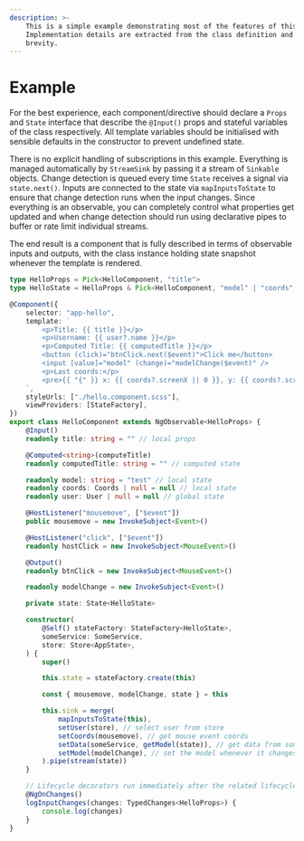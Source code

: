 ```yaml
---
description: >-
    This is a simple example demonstrating most of the features of this library.
    Implementation details are extracted from the class definition and omitted for
    brevity.
---
```


# Example

For the best experience, each component/directive should declare a `Props` and `State` interface that describe the `@Input()` props and stateful variables of the class respectively. All template variables should be initialised with sensible defaults in the constructor to prevent undefined state.

There is no explicit handling of subscriptions in this example. Everything is managed automatically by `StreamSink` by passing it a stream of `Sinkable` objects. Change detection is queued every time `State` receives a signal via `state.next()`. Inputs are connected to the state via
`mapInputsToState` to ensure that change detection runs when the input changes. Since everything is an observable, you can completely control
what properties get updated and when change detection should run using declarative pipes to buffer or rate limit individual streams.

The end result is a component that is fully described in terms of observable inputs and outputs, with the class instance holding state snapshot
whenever the template is rendered.

```typescript
type HelloProps = Pick<HelloComponent, "title">
type HelloState = HelloProps & Pick<HelloComponent, "model" | "coords" | "user">

@Component({
    selector: "app-hello",
    template: `
        <p>Title: {{ title }}</p>
        <p>Username: {{ user?.name }}</p>
        <p>Computed Title: {{ computedTitle }}</p>
        <button (click)="btnClick.next($event)">Click me</button>
        <input [value]="model" (change)="modelChange($event)" />
        <p>Last coords:</p>
        <pre>{{ "{" }} x: {{ coords?.screenX || 0 }}, y: {{ coords?.screenY || 0 }} {{ "}" }}</pre>
    `,
    styleUrls: ["./hello.component.scss"],
    viewProviders: [StateFactory],
})
export class HelloComponent extends NgObservable<HelloProps> {
    @Input()
    readonly title: string = "" // local props

    @Computed<string>(computeTitle)
    readonly computedTitle: string = "" // computed state

    readonly model: string = "test" // local state
    readonly coords: Coords | null = null // local state
    readonly user: User | null = null // global state

    @HostListener("mousemove", ["$event"])
    public mousemove = new InvokeSubject<Event>()

    @HostListener("click", ["$event"])
    readonly hostClick = new InvokeSubject<MouseEvent>()

    @Output()
    readonly btnClick = new InvokeSubject<MouseEvent>()

    readonly modelChange = new InvokeSubject<Event>()

    private state: State<HelloState>

    constructor(
        @Self() stateFactory: StateFactory<HelloState>,
        someService: SomeService,
        store: Store<AppState>,
    ) {
        super()

        this.state = stateFactory.create(this)

        const { mousemove, modelChange, state } = this

        this.sink = merge(
            mapInputsToState(this),
            setUser(store), // select user from store
            setCoords(mousemove), // get mouse event coords
            setData(someService, getModel(state)), // get data from someService whenever model changes
            setModel(modelChange), // set the model whenever it changes
        ).pipe(stream(state))
    }

    // Lifecycle decorators run immediately after the related lifecycle hook
    @NgOnChanges()
    logInputChanges(changes: TypedChanges<HelloProps>) {
        console.log(changes)
    }
}
```
